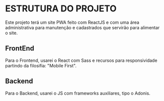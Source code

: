# ESTRUTURA DO PROJETO 

Este projeto terá um site PWA feito com ReactJS e com uma área administrativa para manutenção e cadastrados que servirão para alimentar o site.

## FrontEnd

Para o Frontend, usarei o React com Sass e recursos para responsividade partindo da filosifia: "Mobile First".

## Backend

Para o Backend, usarei o JS com frameworks auxiliares, tipo o Adonis.